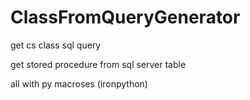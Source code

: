 # ClassFromQueryGenerator

get cs class sql query

get stored procedure from sql server table

all with py macroses (ironpython)
